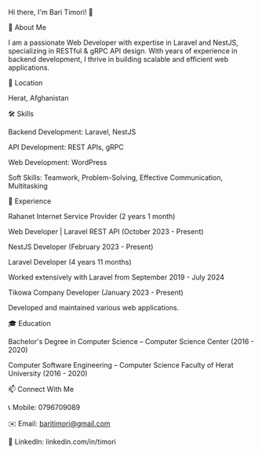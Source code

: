 Hi there, I'm Bari Timori! 👋



🚀 About Me

I am a passionate Web Developer with expertise in Laravel and NestJS, specializing in RESTful & gRPC API design. With years of experience in backend development, I thrive in building scalable and efficient web applications.



📍 Location

Herat, Afghanistan

🛠 Skills

Backend Development: Laravel, NestJS


API Development: REST APIs, gRPC


Web Development: WordPress


Soft Skills: Teamwork, Problem-Solving, Effective Communication, Multitasking

💼 Experience

Rahanet Internet Service Provider (2 years 1 month)

Web Developer | Laravel REST API (October 2023 - Present)

NestJS Developer (February 2023 - Present)

Laravel Developer (4 years 11 months)

Worked extensively with Laravel from September 2019 - July 2024

Tikowa Company Developer (January 2023 - Present)

Developed and maintained various web applications.

🎓 Education

Bachelor's Degree in Computer Science – Computer Science Center (2016 - 2020)

Computer Software Engineering – Computer Science Faculty of Herat University (2016 - 2020)

📫 Connect With Me

📞 Mobile: 0796709089

✉️ Email: baritimori@gmail.com

🔗 LinkedIn: linkedin.com/in/timori

